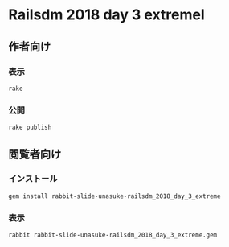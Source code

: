 # Railsdm 2018 day 3 extremel

## 作者向け

### 表示

    rake

### 公開

    rake publish

## 閲覧者向け

### インストール

    gem install rabbit-slide-unasuke-railsdm_2018_day_3_extreme

### 表示

    rabbit rabbit-slide-unasuke-railsdm_2018_day_3_extreme.gem

